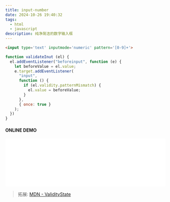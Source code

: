 ```yaml
---
title: input-number
date: 2024-10-26 19:40:32
tags:
  - html
  - javascript
description: 纯净简洁的数字输入框
---
```

```html
<input type='text' inputmode='numeric' pattern='[0-9]+'>
```

```javascript
function validateInut (el) {
  el.addEventListener("beforeinput", function (e) {
    let beforeValue = el.value;
    e.target.addEventListener(
      "input",
      function () {
        if (el.validity.patternMismatch) {
          el.value = beforeValue;
        }
      },
      { once: true }
    );
  })
}
```
#### ONLINE DEMO
<iframe height="auto" style="width: 100%;" scrolling="auto" src='/html/input-number.html' frameborder="no" loading="lazy" allowtransparency="true" allowfullscreen="true" style="box-shadow: 0px 0px 20px -10px #888;">
</iframe>

> 拓展: [MDN - ValidityState](https://developer.mozilla.org/zh-CN/docs/Web/API/ValidityState)